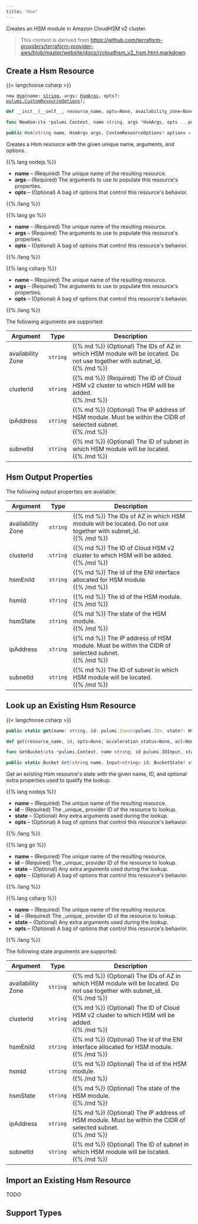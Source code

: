 ```yaml
---
title: "Hsm"
---
```


<!-- WARNING: this file was generated by the Pulumi Terraform Bridge (tfgen) Tool. -->
<!-- Do not edit by hand unless you're certain you know what you are doing! -->

<style>
  table td p { margin-top: 0; margin-bottom: 0; }
</style>

Creates an HSM module in Amazon CloudHSM v2 cluster.

> This content is derived from https://github.com/terraform-providers/terraform-provider-aws/blob/master/website/docs/r/cloudhsm_v2_hsm.html.markdown.


## Create a Hsm Resource

{{< langchoose csharp >}}

<div class="highlight"><pre class="chroma"><code class="language-typescript" data-lang="typescript"><span class="k">new</span> <span class="nx"><a href=/docs/reference/pkg/nodejs/pulumi/aws/s3/#Hsm>Hsm</a></span><span class="p">(</span><span class="nx">name</span>: <span class="kt"><a href=https://developer.mozilla.org/en-US/docs/Web/JavaScript/Reference/Global_Objects/String>string</a></span><span class="p">,</span> <span class="nx">args</span>: <span class="kt"><a href=/docs/reference/pkg/nodejs/pulumi/aws/s3/#HsmArgs>HsmArgs</a></span><span class="p">,</span> <span class="nx">opts?</span>: <span class="kt"><a href=/docs/reference/pkg/nodejs/pulumi/pulumi/#CustomResourceOptions>pulumi.CustomResourceOptions</a></span><span class="p">);</span></code></pre></div>

```python
def __init__(__self__, resource_name, opts=None, availability_zone=None, cluster_id=None, ip_address=None, subnet_id=None, __props__=None)
```

```go
func NewHsm(ctx *pulumi.Context, name string, args *HsmArgs, opts ...pulumi.ResourceOption) (*Hsm, error)

```

```csharp
public Hsm(string name, HsmArgs args, CustomResourceOptions? options = null)

```

Creates a Hsm resource with the given unique name, arguments, and options.

{{% lang nodejs %}}
<ul class="pl-10">
    <li><strong>name</strong> &ndash; (Required) The unique name of the resulting resource.</li>
    <li><strong>args</strong> &ndash; (Required) The arguments to use to populate this resource's properties.</li>
    <li><strong>opts</strong> &ndash; (Optional) A bag of options that control this resource's behavior.</li>
</ul>
{{% /lang %}}

{{% lang go %}}
<ul class="pl-10">
    <li><strong>name</strong> &ndash; (Required) The unique name of the resulting resource.</li>
    <li><strong>args</strong> &ndash; (Required) The arguments to use to populate this resource's properties.</li>
    <li><strong>opts</strong> &ndash; (Optional) A bag of options that control this resource's behavior.</li>
</ul>
{{% /lang %}}

{{% lang csharp %}}
<ul class="pl-10">
    <li><strong>name</strong> &ndash; (Required) The unique name of the resulting resource.</li>
    <li><strong>args</strong> &ndash; (Required) The arguments to use to populate this resource's properties.</li>
    <li><strong>opts</strong> &ndash; (Optional) A bag of options that control this resource's behavior.</li>
</ul>
{{% /lang %}}

The following arguments are supported:

<table class="ml-6">
    <thead>
        <tr>
            <th>Argument</th>
            <th>Type</th>
            <th>Description</th>
        </tr>
    </thead>
    <tbody>
        <tr>
            <td class="align-top">availability<wbr>Zone</td>
            <td class="align-top"><code>string</code></td>
            <td class="align-top">{{% md %}}
(Optional) The IDs of AZ in which HSM module will be located. Do not use together with subnet_id.

{{% /md %}}</td>
        </tr>
        <tr>
            <td class="align-top">cluster<wbr>Id</td>
            <td class="align-top"><code>string</code></td>
            <td class="align-top">{{% md %}}
(Required) The ID of Cloud HSM v2 cluster to which HSM will be added.

{{% /md %}}</td>
        </tr>
        <tr>
            <td class="align-top">ip<wbr>Address</td>
            <td class="align-top"><code>string</code></td>
            <td class="align-top">{{% md %}}
(Optional) The IP address of HSM module. Must be within the CIDR of selected subnet.

{{% /md %}}</td>
        </tr>
        <tr>
            <td class="align-top">subnet<wbr>Id</td>
            <td class="align-top"><code>string</code></td>
            <td class="align-top">{{% md %}}
(Optional) The ID of subnet in which HSM module will be located.

{{% /md %}}</td>
        </tr>
    </tbody>
</table>

## Hsm Output Properties

The following output properties are available:

<table class="ml-6">
    <thead>
        <tr>
            <th>Argument</th>
            <th>Type</th>
            <th>Description</th>
        </tr>
    </thead>
    <tbody>
        <tr>
            <td class="align-top">availability<wbr>Zone</td>
            <td class="align-top"><code>string</code></td>
            <td class="align-top">{{% md %}}
The IDs of AZ in which HSM module will be located. Do not use together with subnet_id.

{{% /md %}}</td>
        </tr>
        <tr>
            <td class="align-top">cluster<wbr>Id</td>
            <td class="align-top"><code>string</code></td>
            <td class="align-top">{{% md %}}
The ID of Cloud HSM v2 cluster to which HSM will be added.

{{% /md %}}</td>
        </tr>
        <tr>
            <td class="align-top">hsm<wbr>Eni<wbr>Id</td>
            <td class="align-top"><code>string</code></td>
            <td class="align-top">{{% md %}}
The id of the ENI interface allocated for HSM module.

{{% /md %}}</td>
        </tr>
        <tr>
            <td class="align-top">hsm<wbr>Id</td>
            <td class="align-top"><code>string</code></td>
            <td class="align-top">{{% md %}}
The id of the HSM module.

{{% /md %}}</td>
        </tr>
        <tr>
            <td class="align-top">hsm<wbr>State</td>
            <td class="align-top"><code>string</code></td>
            <td class="align-top">{{% md %}}
The state of the HSM module.

{{% /md %}}</td>
        </tr>
        <tr>
            <td class="align-top">ip<wbr>Address</td>
            <td class="align-top"><code>string</code></td>
            <td class="align-top">{{% md %}}
The IP address of HSM module. Must be within the CIDR of selected subnet.

{{% /md %}}</td>
        </tr>
        <tr>
            <td class="align-top">subnet<wbr>Id</td>
            <td class="align-top"><code>string</code></td>
            <td class="align-top">{{% md %}}
The ID of subnet in which HSM module will be located.

{{% /md %}}</td>
        </tr>
    </tbody>
</table>

## Look up an Existing Hsm Resource

{{< langchoose csharp >}}

```typescript
public static get(name: string, id: pulumi.Input<pulumi.ID>, state?: HsmState, opts?: pulumi.CustomResourceOptions): Hsm;
```

```python
def get(resource_name, id, opts=None, acceleration_status=None, acl=None, arn=None, bucket=None, bucket_domain_name=None, bucket_prefix=None, bucket_regional_domain_name=None, cors_rules=None, force_destroy=None, hosted_zone_id=None, lifecycle_rules=None, loggings=None, object_lock_configuration=None, policy=None, region=None, replication_configuration=None, request_payer=None, server_side_encryption_configuration=None, tags=None, versioning=None, website=None, website_domain=None, website_endpoint=None)
```

```go
func GetBucket(ctx *pulumi.Context, name string, id pulumi.IDInput, state *BucketState, opts ...pulumi.ResourceOption) (*Bucket, error)
```

```csharp
public static Bucket Get(string name, Input<string> id, BucketState? state = null, CustomResourceOptions? options = null);
```

Get an existing Hsm resource's state with the given name, ID, and optional extra
properties used to qualify the lookup.

{{% lang nodejs %}}
<ul class="pl-10">
    <li><strong>name</strong> &ndash; (Required) The unique name of the resulting resource.</li>
    <li><strong>id</strong> &ndash; (Required) The _unique_ provider ID of the resource to lookup.</li>
    <li><strong>state</strong> &ndash; (Optional) Any extra arguments used during the lookup.</li>
    <li><strong>opts</strong> &ndash; (Optional) A bag of options that control this resource's behavior.</li>
</ul>
{{% /lang %}}

{{% lang go %}}
<ul class="pl-10">
    <li><strong>name</strong> &ndash; (Required) The unique name of the resulting resource.</li>
    <li><strong>id</strong> &ndash; (Required) The _unique_ provider ID of the resource to lookup.</li>
    <li><strong>state</strong> &ndash; (Optional) Any extra arguments used during the lookup.</li>
    <li><strong>opts</strong> &ndash; (Optional) A bag of options that control this resource's behavior.</li>
</ul>
{{% /lang %}}

{{% lang csharp %}}
<ul class="pl-10">
    <li><strong>name</strong> &ndash; (Required) The unique name of the resulting resource.</li>
    <li><strong>id</strong> &ndash; (Required) The _unique_ provider ID of the resource to lookup.</li>
    <li><strong>state</strong> &ndash; (Optional) Any extra arguments used during the lookup.</li>
    <li><strong>opts</strong> &ndash; (Optional) A bag of options that control this resource's behavior.</li>
</ul>
{{% /lang %}}

The following state arguments are supported:

<table class="ml-6">
    <thead>
        <tr>
            <th>Argument</th>
            <th>Type</th>
            <th>Description</th>
        </tr>
    </thead>
    <tbody>
        <tr>
            <td class="align-top">availability<wbr>Zone</td>
            <td class="align-top"><code>string</code></td>
            <td class="align-top">{{% md %}}
(Optional) The IDs of AZ in which HSM module will be located. Do not use together with subnet_id.

{{% /md %}}</td>
        </tr>
        <tr>
            <td class="align-top">cluster<wbr>Id</td>
            <td class="align-top"><code>string</code></td>
            <td class="align-top">{{% md %}}
(Optional) The ID of Cloud HSM v2 cluster to which HSM will be added.

{{% /md %}}</td>
        </tr>
        <tr>
            <td class="align-top">hsm<wbr>Eni<wbr>Id</td>
            <td class="align-top"><code>string</code></td>
            <td class="align-top">{{% md %}}
(Optional) The id of the ENI interface allocated for HSM module.

{{% /md %}}</td>
        </tr>
        <tr>
            <td class="align-top">hsm<wbr>Id</td>
            <td class="align-top"><code>string</code></td>
            <td class="align-top">{{% md %}}
(Optional) The id of the HSM module.

{{% /md %}}</td>
        </tr>
        <tr>
            <td class="align-top">hsm<wbr>State</td>
            <td class="align-top"><code>string</code></td>
            <td class="align-top">{{% md %}}
(Optional) The state of the HSM module.

{{% /md %}}</td>
        </tr>
        <tr>
            <td class="align-top">ip<wbr>Address</td>
            <td class="align-top"><code>string</code></td>
            <td class="align-top">{{% md %}}
(Optional) The IP address of HSM module. Must be within the CIDR of selected subnet.

{{% /md %}}</td>
        </tr>
        <tr>
            <td class="align-top">subnet<wbr>Id</td>
            <td class="align-top"><code>string</code></td>
            <td class="align-top">{{% md %}}
(Optional) The ID of subnet in which HSM module will be located.

{{% /md %}}</td>
        </tr>
    </tbody>
</table>

## Import an Existing Hsm Resource

TODO

## Support Types

